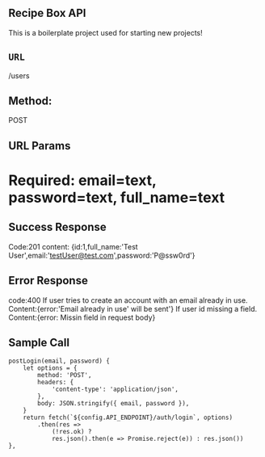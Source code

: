 ## Recipe Box API

This is a boilerplate project used for starting new projects!

## `URL`
/users

## Method:
POST

## URL Params
# Required: email=text, password=text, full_name=text

## Success Response
Code:201
content: {id:1,full_name:'Test User',email:'testUser@test.com',password:'P@ssw0rd'}

## Error Response
code:400
If user tries to create an account with an email already in use. Content:{error:'Email already in use' will be sent'}
If user id missing a field. Content:{error: Missin field in request body}

## Sample Call 
    postLogin(email, password) {
        let options = {
            method: 'POST',
            headers: {
                'content-type': 'application/json',
            },
            body: JSON.stringify({ email, password }),
        }
        return fetch(`${config.API_ENDPOINT}/auth/login`, options)
            .then(res =>
                (!res.ok) ?
                res.json().then(e => Promise.reject(e)) : res.json())
    },